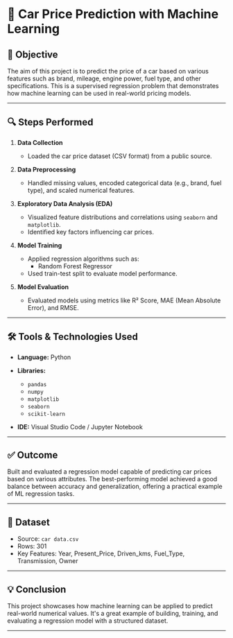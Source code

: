 # 🚗 Car Price Prediction with Machine Learning

## 📌 Objective

The aim of this project is to predict the price of a car based on various features such as brand, mileage, engine power, fuel type, and other specifications. This is a supervised regression problem that demonstrates how machine learning can be used in real-world pricing models.

---

## 🔍 Steps Performed

1. **Data Collection**  
   - Loaded the car price dataset (CSV format) from a public source.

2. **Data Preprocessing**  
   - Handled missing values, encoded categorical data (e.g., brand, fuel type), and scaled numerical features.

3. **Exploratory Data Analysis (EDA)**  
   - Visualized feature distributions and correlations using `seaborn` and `matplotlib`.
   - Identified key factors influencing car prices.

4. **Model Training**  
   - Applied regression algorithms such as:
     - Random Forest Regressor  
   - Used train-test split to evaluate model performance.

5. **Model Evaluation**  
   - Evaluated models using metrics like R² Score, MAE (Mean Absolute Error), and RMSE.

---

## 🛠️ Tools & Technologies Used

- **Language:** Python  
- **Libraries:**  
  - `pandas`  
  - `numpy`  
  - `matplotlib`  
  - `seaborn`  
  - `scikit-learn`

- **IDE:** Visual Studio Code / Jupyter Notebook

---

## ✅ Outcome

Built and evaluated a regression model capable of predicting car prices based on various attributes. The best-performing model achieved a good balance between accuracy and generalization, offering a practical example of ML regression tasks.

---

## 📂 Dataset

- Source: `car data.csv`
- Rows: 301
- Key Features: Year, Present_Price, Driven_kms, Fuel_Type, Transmission, Owner

---

## 💡 Conclusion

This project showcases how machine learning can be applied to predict real-world numerical values. It's a great example of building, training, and evaluating a regression model with a structured dataset.

---
